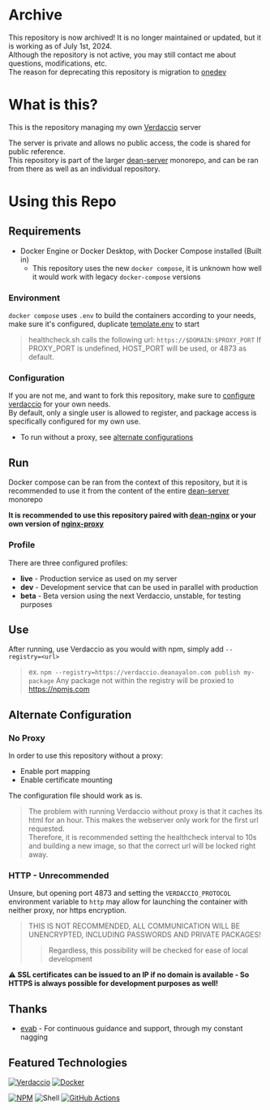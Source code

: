 # Archive
This repository is now archived! It is no longer maintained or updated, but it is working as of July 1st, 2024.<br>
Although the repository is not active, you may still contact me about questions, modifications, etc.<br>
The reason for deprecating this repository is migration to [onedev](https://onedev.io)

# What is this?
This is the repository managing my own [Verdaccio](https://github.com/verdaccio/verdaccio) server

The server is private and allows no public access, the code is shared for public reference.<br>
This repository is part of the larger [dean-server](https://github.com/DeanAyalon/dean-server) monorepo, and can be ran from there as well as an individual repository.

# Using this Repo
## Requirements
- Docker Engine or Docker Desktop, with Docker Compose installed (Built in)
    - This repository uses the new `docker compose`, it is unknown how well it would work with legacy `docker-compose` versions

### Environment
`docker compose` uses `.env` to build the containers according to your needs, make sure it's configured, duplicate [template.env](./template.env) to start

> healthcheck.sh calls the following url: 
> `https://$DOMAIN:$PROXY_PORT`
> If PROXY_PORT is undefined, HOST_PORT will be used, or 4873 as default.

### Configuration
If you are not me, and want to fork this repository, make sure to [configure verdaccio](./mounts/live/conf/config.yaml) for your own needs.<br>
By default, only a single user is allowed to register, and package access is specifically configured for my own use.

- To run without a proxy, see [alternate configurations](#alternate-configuration)

## Run
Docker compose can be ran from the context of this repository, but it is recommended to use it from the content of the entire [dean-server](https://github.com/DeanAyalon/dean-server) monorepo

**It is recommended to use this repository paired with [dean-nginx](https://github.com/DeanAyalon/dean-nginx) or your own version of [nginx-proxy](https://github.com/nginx-proxy/nginx-proxy)**

### Profile
There are three configured profiles:
- **live** - Production service as used on my server
- **dev** - Development service that can be used in parallel with production
- **beta** - Beta version using the next Verdaccio, unstable, for testing purposes

## Use
After running, use Verdaccio as you would with npm, simply add `--registry=<url>`
> ex. `npm --registry=https://verdaccio.deanayalon.com publish my-package`
Any package not within the registry will be proxied to https://npmjs.com

## Alternate Configuration

### No Proxy
In order to use this repository without a proxy:
- Enable port mapping
- Enable certificate mounting

The configuration file should work as is.<br>

> The problem with running Verdaccio without proxy is that it caches its html for an hour. This makes the webserver only work for the first url requested.<br>
> Therefore, it is recommended setting the healthcheck interval to 10s and building a new image, so that the correct url will be locked right away.

### HTTP -  Unrecommended
Unsure, but opening port 4873 and setting the `VERDACCIO_PROTOCOL` environment variable to `http` may allow for launching the container with neither proxy, nor https encryption.

> THIS IS NOT RECOMMENDED, ALL COMMUNICATION WILL BE UNENCRYPTED, INCLUDING PASSWORDS AND PRIVATE PACKAGES!
> > Regardless, this possibility will be checked for ease of local development

**⚠️ SSL certificates can be issued to an IP if no domain is available - So HTTPS is always possible for development purposes as well!**
## Thanks
- [evab](https://github.com/eranbraun) - For continuous guidance and support, through my constant nagging

## Featured Technologies
[![Verdaccio](https://img.shields.io/badge/Verdaccio-4B5E40.svg?style=for-the-badge&logo=verdaccio&logoColor=white)](https://github.com/verdaccio/verdaccio)
[![Docker](https://img.shields.io/badge/docker-%230db7ed.svg?style=for-the-badge&logo=docker&logoColor=white)](https://github.com/DeanAyalon/verdaccio/pkgs/container/verdaccio)

[![NPM](https://img.shields.io/badge/NPM-%23CB3837.svg?style=for-the-badge&logo=npm&logoColor=white)](https://npmjs.com)
![Shell](https://img.shields.io/badge/shell-%23121011.svg?style=for-the-badge&logo=gnu-bash&logoColor=white)
[![GitHub Actions](https://img.shields.io/badge/github-actions-%232671E5.svg?style=for-the-badge&logo=githubactions&logoColor=white)](https://github.com/DeanAyalon/verdaccio/actions)
